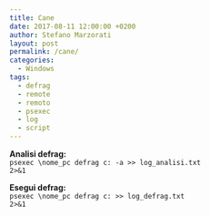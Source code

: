 ```yaml
---
title: Cane
date: 2017-08-11 12:00:00 +0200
author: Stefano Marzorati
layout: post
permalink: /cane/
categories:
  - Windows
tags:
  - defrag
  - remote
  - remoto
  - psexec
  - log
  - script
---
```

**Analisi defrag:**   
<code>psexec \\nome_pc defrag c: -a >> log_analisi.txt 2>&1</code>   

**Esegui defrag:**   
<code>psexec \\nome_pc defrag c: >> log_defrag.txt 2>&1</code>   
